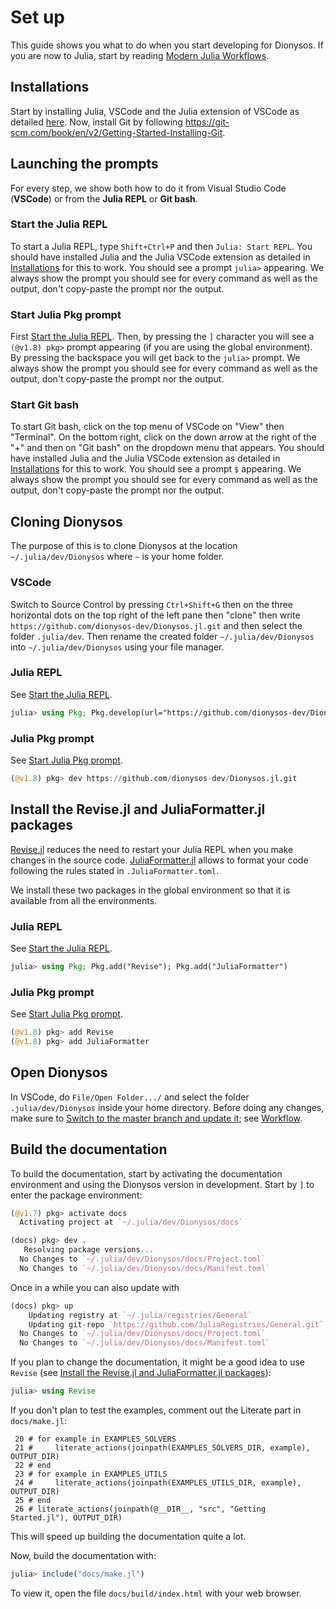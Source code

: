# Set up

This guide shows you what to do when you start developing for Dionysos.
If you are now to Julia, start by reading [Modern Julia Workflows](https://modernjuliaworkflows.org/).

## Installations

Start by installing Julia, VSCode and the Julia extension of VSCode as detailed [here](https://code.visualstudio.com/docs/languages/julia#_getting-started).
Now, install Git by following https://git-scm.com/book/en/v2/Getting-Started-Installing-Git.

## Launching the prompts

For every step, we show both how to do it from Visual Studio Code (**VSCode**) or from the **Julia REPL** or **Git bash**.

### Start the Julia REPL

To start a Julia REPL, type `Shift+Ctrl+P` and then `Julia: Start REPL`.
You should have installed Julia and the Julia VSCode extension as detailed in [Installations](@ref) for this to work.
You should see a prompt `julia>` appearing.
We always show the prompt you should see for every command as well as the output, don't copy-paste the prompt nor the output.

### Start Julia Pkg prompt

First [Start the Julia REPL](@ref).
Then, by pressing the `]` character you will see a `(@v1.8) pkg>` prompt appearing (if you are using the global environment). By pressing the backspace you will get back to the `julia>` prompt.
We always show the prompt you should see for every command as well as the output, don't copy-paste the prompt nor the output.

### Start Git bash

To start Git bash, click on the top menu of VSCode on "View" then "Terminal". On the bottom right, click on the down arrow at the right of the "+" and then on "Git bash" on the dropdown menu that appears.
You should have installed Julia and the Julia VSCode extension as detailed in [Installations](@ref) for this to work.
You should see a prompt `$` appearing.
We always show the prompt you should see for every command as well as the output, don't copy-paste the prompt nor the output.

## Cloning Dionysos

The purpose of this is to clone Dionysos at the location `~/.julia/dev/Dionysos` where `~` is your home folder.

### VSCode

Switch to Source Control by pressing `Ctrl+Shift+G` then on the three horizontal dots on the top right of the left pane then "clone"
then write `https://github.com/dionysos-dev/Dionysos.jl.git` and then select the folder `.julia/dev`.
Then rename the created folder `~/.julia/dev/Dionysos` into `~/.julia/dev/Dionysos` using your file manager.

### Julia REPL

See [Start the Julia REPL](@ref).

```julia
julia> using Pkg; Pkg.develop(url="https://github.com/dionysos-dev/Dionysos.jl.git")
```

### Julia Pkg prompt

See [Start Julia Pkg prompt](@ref).

```julia
(@v1.8) pkg> dev https://github.com/dionysos-dev/Dionysos.jl.git
```

## Install the Revise.jl and JuliaFormatter.jl packages

[Revise.jl](https://github.com/timholy/Revise.jl) reduces the need to restart your Julia REPL when you make changes in the source code. [JuliaFormatter.jl](https://github.com/domluna/JuliaFormatter.jl) allows to format your code following the rules stated in `.JuliaFormatter.toml`.

We install these two packages in the global environment so that it is available from all the environments.

### Julia REPL

See [Start the Julia REPL](@ref).

```julia
julia> using Pkg; Pkg.add("Revise"); Pkg.add("JuliaFormatter")
```

### Julia Pkg prompt

See [Start Julia Pkg prompt](@ref).

```julia
(@v1.8) pkg> add Revise
(@v1.8) pkg> add JuliaFormatter
```

## Open Dionysos

In VSCode, do `File/Open Folder.../` and select the folder `.julia/dev/Dionysos` inside your home directory.
Before doing any changes, make sure to [Switch to the master branch and update it](@ref); see [Workflow](@ref).

## Build the documentation

To build the documentation, start by activating the documentation environment and using the Dionysos version in development.
Start by `]` to enter the package environment:
```julia
(@v1.7) pkg> activate docs
  Activating project at `~/.julia/dev/Dionysos/docs`

(docs) pkg> dev .
   Resolving package versions...
  No Changes to `~/.julia/dev/Dionysos/docs/Project.toml`
  No Changes to `~/.julia/dev/Dionysos/docs/Manifest.toml`
```

Once in a while you can also update with
```julia
(docs) pkg> up
    Updating registry at `~/.julia/registries/General`
    Updating git-repo `https://github.com/JuliaRegistries/General.git`
  No Changes to `~/.julia/dev/Dionysos/docs/Project.toml`
  No Changes to `~/.julia/dev/Dionysos/docs/Manifest.toml`
```

If you plan to change the documentation, it might be a good idea to use `Revise` (see [Install the Revise.jl and JuliaFormatter.jl packages](@ref)):
```julia
julia> using Revise
```

If you don't plan to test the examples, comment out the Literate part in `docs/make.jl`:
```julila
 20 # for example in EXAMPLES_SOLVERS
 21 #     literate_actions(joinpath(EXAMPLES_SOLVERS_DIR, example), OUTPUT_DIR)
 22 # end
 23 # for example in EXAMPLES_UTILS
 24 #     literate_actions(joinpath(EXAMPLES_UTILS_DIR, example), OUTPUT_DIR)
 25 # end
 26 # literate_actions(joinpath(@__DIR__, "src", "Getting Started.jl"), OUTPUT_DIR)
```
This will speed up building the documentation quite a lot.

Now, build the documentation with:
```julia
julia> include("docs/make.jl")
```

To view it, open the file `docs/build/index.html` with your web browser.
